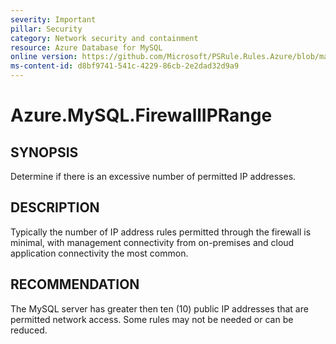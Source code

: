 ```yaml
---
severity: Important
pillar: Security
category: Network security and containment
resource: Azure Database for MySQL
online version: https://github.com/Microsoft/PSRule.Rules.Azure/blob/main/docs/rules/en/Azure.MySQL.FirewallIPRange.md
ms-content-id: d8bf9741-541c-4229-86cb-2e2dad32d9a9
---
```


# Azure.MySQL.FirewallIPRange

## SYNOPSIS

Determine if there is an excessive number of permitted IP addresses.

## DESCRIPTION

Typically the number of IP address rules permitted through the firewall is minimal, with management connectivity from on-premises and cloud application connectivity the most common.

## RECOMMENDATION

The MySQL server has greater then ten (10) public IP addresses that are permitted network access.
Some rules may not be needed or can be reduced.
